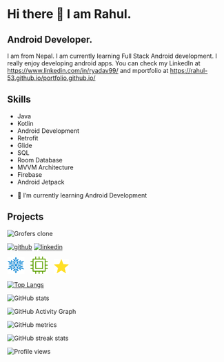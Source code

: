 # Hi there 👋 I am Rahul.
## Android Developer.
I am from Nepal. I am currently learning Full Stack Android development. I really enjoy developing android apps. You can check my LinkedIn at https://www.linkedin.com/in/ryadav99/ and mportfolio at https://rahul-53.github.io/portfolio.github.io/

## Skills
* Java
* Kotlin
* Android Development
* Retrofit
* Glide
* SQL
* Room Database
* MVVM Architecture
* Firebase
* Android Jetpack

- 🌱 I’m currently learning Android Development 
## Projects
![Grofers clone](https://github.com/chekeAditya/Grofers)

[<img src='https://cdn.jsdelivr.net/npm/simple-icons@3.0.1/icons/github.svg' alt='github' height='40'>](https://github.com/rahul-53)  [<img src='https://cdn.jsdelivr.net/npm/simple-icons@3.0.1/icons/linkedin.svg' alt='linkedin' height='40'>](https://www.linkedin.com/in/ryadav99/)  

<a href='https://archiveprogram.github.com/'><img src='https://raw.githubusercontent.com/acervenky/animated-github-badges/master/assets/acbadge.gif' width='40' height='40'></a> <a href='https://docs.github.com/en/developers'><img src='https://raw.githubusercontent.com/acervenky/animated-github-badges/master/assets/devbadge.gif' width='40' height='40'></a> <a href='https://stars.github.com/'><img src='https://raw.githubusercontent.com/acervenky/animated-github-badges/master/assets/starbadge.gif' width='35' height='35'></a> 

[![Top Langs](https://github-readme-stats.vercel.app/api/top-langs/?username=rahul-53)](https://github.com/anuraghazra/github-readme-stats)

![GitHub stats](https://github-readme-stats.vercel.app/api?username=rahul-53&show_icons=true)  

![GitHub Activity Graph](https://activity-graph.herokuapp.com/graph?username=rahul-53)  

![GitHub metrics](https://metrics.lecoq.io/rahul-53)  

![GitHub streak stats](https://github-readme-streak-stats.herokuapp.com/?user=rahul-53)  

![Profile views](https://gpvc.arturio.dev/rahul-53)  


